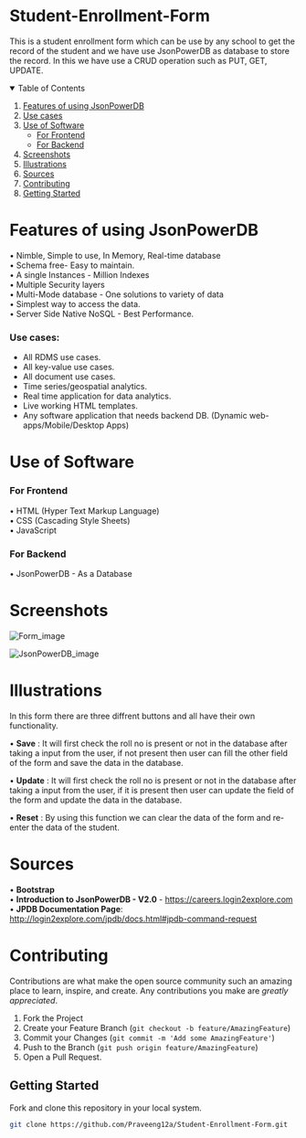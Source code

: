 # Student-Enrollment-Form
This is a student enrollment form which can be use by any school to get the record of the student and we have use JsonPowerDB as database to store the record. In this we have use a CRUD operation such as PUT, GET, UPDATE.

<details open="open">
  <summary>Table of Contents</summary>
  <ol>
    <li>
      <a href="#Features-of-using-JsonPowerDB">Features of using JsonPowerDB</a>
      <ul>
<!--         <li><a href="#built-with">Built With</a></li> -->
      </ul>
    </li>
    <li><a href="#Use-case">Use cases</a></li>
    <li>
      <a href="#Use-of-Software">Use of Software</a>
      <ul>
        <li><a href="#For-Frontend">For Frontend</a></li>
        <li><a href="#For-Backend">For Backend</a></li>
      </ul>
    </li>
    <li><a href="#Screenshots">Screenshots</a></li>
    <li><a href="#Illustrations">Illustrations</a></li>
    <li><a href="#Sources">Sources</a></li>
    <li><a href="#contributing">Contributing</a></li>
    <li><a href="#Getting-Started">Getting Started</a></li>
  </ol>


# Features of using JsonPowerDB

•	Nimble, Simple to use, In Memory, Real-time database                                                                   
•	Schema free- Easy to maintain.                                                                                         
•	A single Instances - Million Indexes                                                                                   
•	Multiple Security layers                                                                                               
•	Multi-Mode database - One solutions to variety of data                                                                 
•	Simplest way to access the data.                                                                                       
•	Server Side Native NoSQL - Best Performance.       

### Use cases:

* All RDMS use cases.
* All key-value use cases.
* All document use cases.
* Time series/geospatial analytics.
* Real time application for data analytics.
* Live working HTML templates.
* Any software application that needs backend DB. (Dynamic web-apps/Mobile/Desktop Apps)


# Use of Software 

### For Frontend
•	HTML (Hyper Text Markup Language)                                                                                
•	CSS (Cascading Style Sheets)                                                             
•	JavaScript                                                                                                                                                            

### For Backend
•	JsonPowerDB - As a Database       

# Screenshots

![Form_image](https://user-images.githubusercontent.com/110447902/219674192-e375bbe7-09cc-4426-ab51-40bd2cdf11d0.png)


![JsonPowerDB_image](https://user-images.githubusercontent.com/110447902/219674273-faf437fc-0fab-428c-ae26-04c52b87e344.png)



# Illustrations 
In this form there are three diffrent buttons and all have their own functionality.                                                                                     

•	**Save** : It will first check the roll no is present or not in the database after taking a input from the user, if not present then user can fill the other field of                the form and save the data in the database. 

• **Update** : It will first check the roll no is present or not in the database after taking a input from the user, if it is present then user can update the field of                the form and update the data in the database.

•	**Reset** : By using this function we can clear the data of the form and re-enter the data of the student.                                                                          
# Sources

•	**Bootstrap**            
•	**Introduction to JsonPowerDB - V2.0** - https://careers.login2explore.com                                                                    
• **JPDB Documentation Page**: http://login2explore.com/jpdb/docs.html#jpdb-command-request

# Contributing
Contributions are what make the open source community such an amazing place to learn, inspire, and create. Any contributions you make are *greatly appreciated*.

1. Fork the Project
2. Create your Feature Branch (`git checkout -b feature/AmazingFeature`)
3. Commit your Changes (`git commit -m 'Add some AmazingFeature'`)
4. Push to the Branch (`git push origin feature/AmazingFeature`)
5. Open a Pull Request.

## Getting Started
Fork and clone this repository in your local system.
 ```sh
git clone https://github.com/Praveeng12a/Student-Enrollment-Form.git

